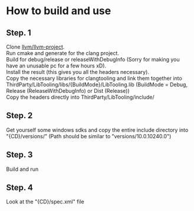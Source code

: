 # How to build and use

## Step. 1
Clone [llvm/llvm-project](https://github.com/llvm/llvm-project).  
Run cmake and generate for the clang project.  
Build for debug/release or releaseWithDebugInfo (Sorry for making you have an unusable pc for a few hours xD).  
Install the result (this gives you all the headers necessary).  
Copy the necessary libraries for clangtooling and link them together into ThirdParty/LibTooling/libs/{BuildMode}/LibTooling.lib (BuildMode = Debug, Release (ReleaseWithDebugInfo) or Dist (Release))  
Copy the headers directly into ThirdParty/LibTooling/include/  

## Step. 2
Get yourself some windows sdks and copy the entire include directory into "{CD}/versions/" (Path should be similar to "versions/10.0.10240.0")

## Step. 3
Build and run

## Step. 4
Look at the "{CD}/spec.xml" file